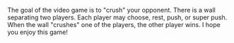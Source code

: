 The goal of the video game is to "crush" your opponent. There is a wall separating two players. Each player may choose, rest, push, or super push. When the wall "crushes" one of the players, the other player wins. I hope you enjoy this game!
